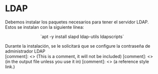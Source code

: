 # LDAP
Debemos instalar los paquetes necesarios para tener el servidor LDAP. Estos se instalan con la siguiente línea:<br>
<p align="center">
`apt -y install slapd ldap-utils ldapscripts`
</p>
Durante la instalación, se le solicitará que se configure la contraseña de administrador LDAP<br>
[comment]: <> (This is a comment, it will not be included)
[comment]: <> (in  the output file unless you use it in)
[comment]: <> (a reference style link.)
